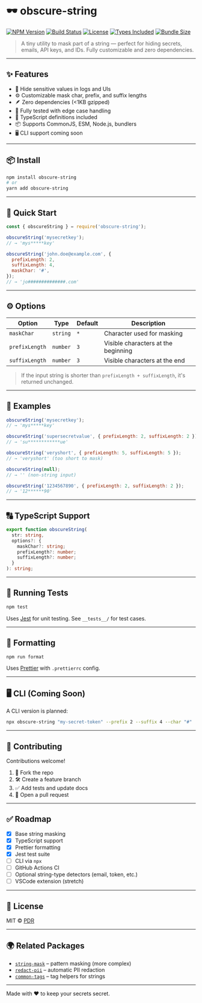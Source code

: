 # 🕶️ obscure-string

[![NPM Version](https://img.shields.io/npm/v/obscure-string?style=flat-square)](https://www.npmjs.com/package/obscure-string)
[![Build Status](https://img.shields.io/github/actions/workflow/status/pedramsafaei/obscure-string/ci.yml?style=flat-square)](https://github.com/pedramsafaei/obscure-string/actions)
[![License](https://img.shields.io/npm/l/obscure-string?style=flat-square)](./LICENSE)
[![Types Included](https://img.shields.io/npm/types/obscure-string?style=flat-square)](./index.d.ts)
[![Bundle Size](https://img.shields.io/bundlephobia/minzip/obscure-string?style=flat-square)](https://bundlephobia.com/result?p=obscure-string)

> A tiny utility to mask part of a string — perfect for hiding secrets, emails, API keys, and IDs. Fully customizable and zero dependencies.

---

## ✨ Features

- 🔐 Hide sensitive values in logs and UIs
- ⚙️ Customizable mask char, prefix, and suffix lengths
- 🪶 Zero dependencies (<1KB gzipped)
- 🧪 Fully tested with edge case handling
- 🧠 TypeScript definitions included
- 📦 Supports CommonJS, ESM, Node.js, bundlers
- 🖥️ CLI support coming soon

---

## 📦 Install

```bash
npm install obscure-string
# or
yarn add obscure-string
```

---

## 🚀 Quick Start

```js
const { obscureString } = require('obscure-string');

obscureString('mysecretkey');
// → 'mys*****key'

obscureString('john.doe@example.com', {
  prefixLength: 2,
  suffixLength: 4,
  maskChar: '#',
});
// → 'jo##############.com'
```

---

## ⚙️ Options

| Option         | Type     | Default | Description                         |
| -------------- | -------- | ------- | ----------------------------------- |
| `maskChar`     | `string` | `*`     | Character used for masking          |
| `prefixLength` | `number` | `3`     | Visible characters at the beginning |
| `suffixLength` | `number` | `3`     | Visible characters at the end       |

> If the input string is shorter than `prefixLength + suffixLength`, it's returned unchanged.

---

## 🧪 Examples

```js
obscureString('mysecretkey');
// → 'mys*****key'

obscureString('supersecretvalue', { prefixLength: 2, suffixLength: 2 });
// → 'su************ue'

obscureString('veryshort', { prefixLength: 5, suffixLength: 5 });
// → 'veryshort' (too short to mask)

obscureString(null);
// → '' (non-string input)

obscureString('1234567890', { prefixLength: 2, suffixLength: 2 });
// → '12******90'
```

---

## 🔠 TypeScript Support

```ts
export function obscureString(
  str: string,
  options?: {
    maskChar?: string;
    prefixLength?: number;
    suffixLength?: number;
  }
): string;
```

---

## 🧪 Running Tests

```bash
npm test
```

Uses [Jest](https://jestjs.io) for unit testing. See `__tests__/` for test cases.

---

## 🧹 Formatting

```bash
npm run format
```

Uses [Prettier](https://prettier.io) with `.prettierrc` config.

---

## 🖥️ CLI (Coming Soon)

A CLI version is planned:

```bash
npx obscure-string "my-secret-token" --prefix 2 --suffix 4 --char "#"
```

---

## 👥 Contributing

Contributions welcome!

1. 🍴 Fork the repo
2. 🛠 Create a feature branch
3. ✅ Add tests and update docs
4. 🚀 Open a pull request

---

## ✅ Roadmap

- [x] Base string masking
- [x] TypeScript support
- [x] Prettier formatting
- [x] Jest test suite
- [ ] CLI via `npx`
- [ ] GitHub Actions CI
- [ ] Optional string-type detectors (email, token, etc.)
- [ ] VSCode extension (stretch)

---

## 🧾 License

MIT © [PDR](https://github.com/pedramsafaei)

---

## 🌍 Related Packages

- [`string-mask`](https://www.npmjs.com/package/string-mask) – pattern masking (more complex)
- [`redact-pii`](https://www.npmjs.com/package/redact-pii) – automatic PII redaction
- [`common-tags`](https://www.npmjs.com/package/common-tags) – tag helpers for strings

---

Made with ❤️ to keep your secrets secret.
